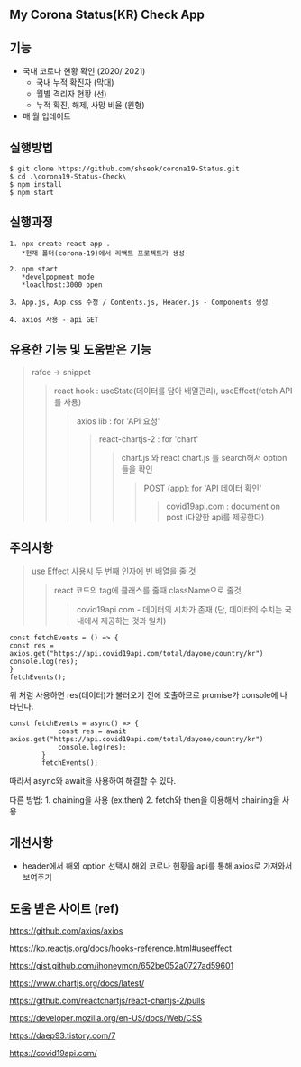 ## My Corona Status(KR) Check App

## 기능

- 국내 코로나 현황 확인 (2020/ 2021)
  - 국내 누적 확진자 (막대)
  - 월별 격리자 현황 (선)
  - 누적 확진, 해제, 사망 비율 (원형)
- 매 월 업데이트

## 실행방법

```
$ git clone https://github.com/shseok/corona19-Status.git
$ cd .\corona19-Status-Check\
$ npm install
$ npm start
```

## 실행과정

```
1. npx create-react-app .
   *현재 폴더(corona-19)에서 리액트 프로젝트가 생성

2. npm start
   *develpopment mode
   *loaclhost:3000 open

3. App.js, App.css 수정 / Contents.js, Header.js - Components 생성

4. axios 사용 - api GET
```

## 유용한 기능 및 도움받은 기능

> rafce -> snippet
>
> > react hook : useState(데이터를 담아 배열관리), useEffect(fetch API를 사용)
> >
> > > axios lib : for 'API 요청'
> > >
> > > > react-chartjs-2 : for 'chart'
> > > >
> > > > > chart.js 와 react chart.js 를 search해서 option들을 확인
> > > > >
> > > > > > POST (app): for 'API 데이터 확인'
> > > > > >
> > > > > > > covid19api.com : document on post (다양한 api를 제공한다)

## 주의사항

> use Effect 사용시 두 번째 인자에 빈 배열을 줄 것
>
> > react 코드의 tag에 클래스를 줄때 className으로 줄것
> >
> > > covid19api.com - 데이터의 시차가 존재 (단, 데이터의 수치는 국내에서 제공하는 것과 일치)

```
const fetchEvents = () => {
const res = axios.get("https://api.covid19api.com/total/dayone/country/kr")
console.log(res);
}
fetchEvents();
```

위 처럼 사용하면 res(데이터)가 불러오기 전에 호출하므로 promise가 console에 나타난다.

```
const fetchEvents = async() => {
            const res = await axios.get("https://api.covid19api.com/total/dayone/country/kr")
            console.log(res);
        }
        fetchEvents();
```

따라서 async와 await을 사용하여 해결할 수 있다.

다른 방법: 1. chaining을 사용 (ex.then) 2. fetch와 then을 이용해서 chaining을 사용

## 개선사항

- header에서 해외 option 선택시 해외 코로나 현황을 api를 통해 axios로 가져와서 보여주기

## 도움 받은 사이트 (ref)

https://github.com/axios/axios

https://ko.reactjs.org/docs/hooks-reference.html#useeffect

https://gist.github.com/ihoneymon/652be052a0727ad59601

https://www.chartjs.org/docs/latest/

https://github.com/reactchartjs/react-chartjs-2/pulls

https://developer.mozilla.org/en-US/docs/Web/CSS

https://daep93.tistory.com/7

https://covid19api.com/
